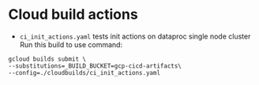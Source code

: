 # Cloud build actions

- `ci_init_actions.yaml` tests init actions on dataproc single node cluster 
Run this build to use command:
```
gcloud builds submit \
--substitutions=_BUILD_BUCKET=gcp-cicd-artifacts\
--config=./cloudbuilds/ci_init_actions.yaml
```